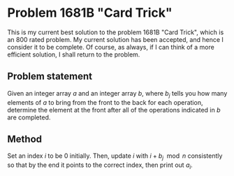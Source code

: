 # Problem 1681B "Card Trick"
This is my current best solution to the problem 1681B "Card Trick", which is an 800 rated problem. My current solution has been accepted, and hence I consider it to be complete. Of course, as always, if I can think of a more efficient solution, I shall return to the problem. 

## Problem statement
Given an integer array $a$ and an integer array $b$, where $b_j$ tells you how many elements of $a$ to bring from the front to the back for each operation, determine the element at the front after all of the operations indicated in $b$ are completed.

## Method
Set an index $i$ to be $0$ initially. Then, update $i$ with $i + b_j \mod n$ consistently so that by the end it points to the correct index, then print out $a_i$. 